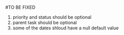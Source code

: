 #TO BE FIXED

1. priority and status should be optional
2. parent task should be optional
3. some of the dates shloud have a null default value
